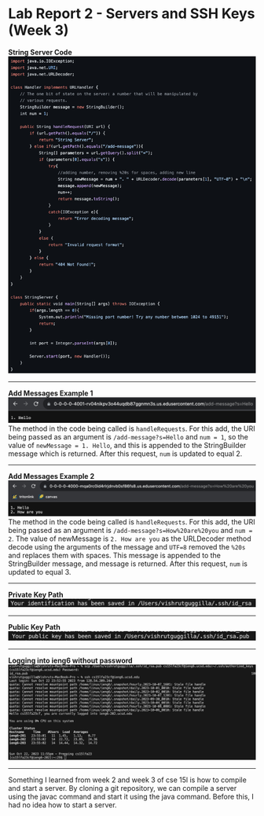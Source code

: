 # Lab Report 2 - Servers and SSH Keys (Week 3)
**String Server Code**  \
![Image](StringServerCode2.png)  

---

**Add Messages Example 1** \
![Image](AddMessage1.png)  \
The method in the code being called is `handleRequests`. For this add, the URI being passed as an argument is `/add-message?s=Hello` and `num = 1`, so the value of `newMessage = 1. Hello`, and this is appended to the StringBuilder message which is returned. After this request, `num` is updated to equal 2. 

---

**Add Messages Example 2** \
![Image](AddMessage3.png)  \
The method in the code being called is `handleRequests`. For this add, the URI being passed as an argument is `/add-message?s=How%20are%20you`
 and `num = 2`. The value of newMessage is `2. How are you` as the URLDecoder method decode using the arguments of the message and `UTF=8` removed the `%20s` and replaces them with spaces. This message is appended to the StringBuilder message, and message is returned. After this request, `num` is updated to equal 3. 

---

**Private Key Path** \
![Image](PrivateKey.png)  

---

**Public Key Path** \
![Image](PublicKey.png)  

---

**Logging into ieng6 without password** \
![Image](LoginNoPw.png)  

---

Something I learned from week 2 and week 3 of cse 15l is how to compile and start a server. By cloning a git repository, we can compile a server using the javac command and start it using the java command. Before this, I had no idea how to start a server.
